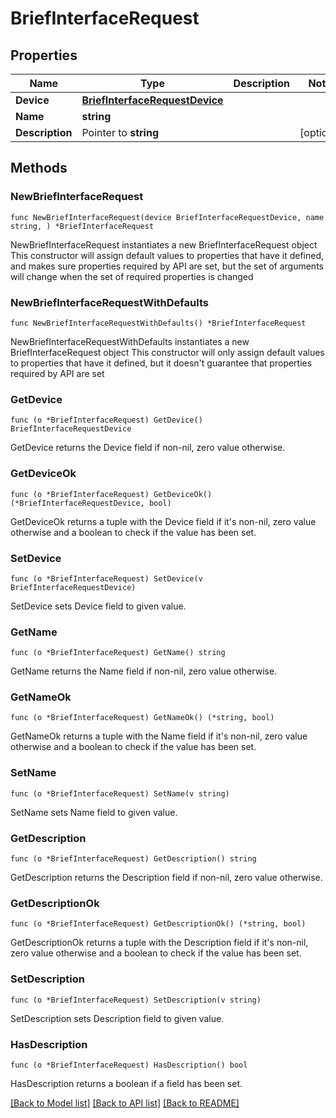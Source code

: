 # BriefInterfaceRequest

## Properties

Name | Type | Description | Notes
------------ | ------------- | ------------- | -------------
**Device** | [**BriefInterfaceRequestDevice**](BriefInterfaceRequestDevice.md) |  | 
**Name** | **string** |  | 
**Description** | Pointer to **string** |  | [optional] 

## Methods

### NewBriefInterfaceRequest

`func NewBriefInterfaceRequest(device BriefInterfaceRequestDevice, name string, ) *BriefInterfaceRequest`

NewBriefInterfaceRequest instantiates a new BriefInterfaceRequest object
This constructor will assign default values to properties that have it defined,
and makes sure properties required by API are set, but the set of arguments
will change when the set of required properties is changed

### NewBriefInterfaceRequestWithDefaults

`func NewBriefInterfaceRequestWithDefaults() *BriefInterfaceRequest`

NewBriefInterfaceRequestWithDefaults instantiates a new BriefInterfaceRequest object
This constructor will only assign default values to properties that have it defined,
but it doesn't guarantee that properties required by API are set

### GetDevice

`func (o *BriefInterfaceRequest) GetDevice() BriefInterfaceRequestDevice`

GetDevice returns the Device field if non-nil, zero value otherwise.

### GetDeviceOk

`func (o *BriefInterfaceRequest) GetDeviceOk() (*BriefInterfaceRequestDevice, bool)`

GetDeviceOk returns a tuple with the Device field if it's non-nil, zero value otherwise
and a boolean to check if the value has been set.

### SetDevice

`func (o *BriefInterfaceRequest) SetDevice(v BriefInterfaceRequestDevice)`

SetDevice sets Device field to given value.


### GetName

`func (o *BriefInterfaceRequest) GetName() string`

GetName returns the Name field if non-nil, zero value otherwise.

### GetNameOk

`func (o *BriefInterfaceRequest) GetNameOk() (*string, bool)`

GetNameOk returns a tuple with the Name field if it's non-nil, zero value otherwise
and a boolean to check if the value has been set.

### SetName

`func (o *BriefInterfaceRequest) SetName(v string)`

SetName sets Name field to given value.


### GetDescription

`func (o *BriefInterfaceRequest) GetDescription() string`

GetDescription returns the Description field if non-nil, zero value otherwise.

### GetDescriptionOk

`func (o *BriefInterfaceRequest) GetDescriptionOk() (*string, bool)`

GetDescriptionOk returns a tuple with the Description field if it's non-nil, zero value otherwise
and a boolean to check if the value has been set.

### SetDescription

`func (o *BriefInterfaceRequest) SetDescription(v string)`

SetDescription sets Description field to given value.

### HasDescription

`func (o *BriefInterfaceRequest) HasDescription() bool`

HasDescription returns a boolean if a field has been set.


[[Back to Model list]](../README.md#documentation-for-models) [[Back to API list]](../README.md#documentation-for-api-endpoints) [[Back to README]](../README.md)


